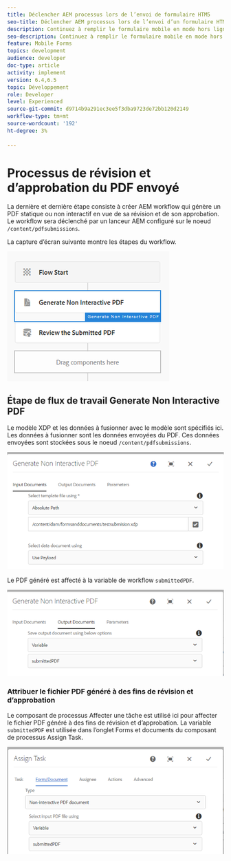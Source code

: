 ```yaml
---
title: Déclencher AEM processus lors de l’envoi de formulaire HTM5
seo-title: Déclencher AEM processus lors de l’envoi d’un formulaire HTML5
description: Continuez à remplir le formulaire mobile en mode hors ligne et envoyez le formulaire mobile pour déclencher AEM processus.
seo-description: Continuez à remplir le formulaire mobile en mode hors ligne et envoyez le formulaire mobile pour déclencher AEM processus.
feature: Mobile Forms
topics: development
audience: developer
doc-type: article
activity: implement
version: 6.4,6.5
topic: Développement
role: Developer
level: Experienced
source-git-commit: d9714b9a291ec3ee5f3dba9723de72bb120d2149
workflow-type: tm+mt
source-wordcount: '192'
ht-degree: 3%

---
```



# Processus de révision et d’approbation du PDF envoyé

La dernière et dernière étape consiste à créer AEM workflow qui génère un PDF statique ou non interactif en vue de sa révision et de son approbation. Le workflow sera déclenché par un lanceur AEM configuré sur le noeud `/content/pdfsubmissions`.

La capture d’écran suivante montre les étapes du workflow.

![flux de travail](assets/workflow.PNG)

## Étape de flux de travail Generate Non Interactive PDF

Le modèle XDP et les données à fusionner avec le modèle sont spécifiés ici. Les données à fusionner sont les données envoyées du PDF. Ces données envoyées sont stockées sous le noeud `/content/pdfsubmissions`.

![flux de travail](assets/generate-pdf1.PNG)

Le PDF généré est affecté à la variable de workflow `submittedPDF`.

![flux de travail](assets/generate-pdf2.PNG)

### Attribuer le fichier PDF généré à des fins de révision et d’approbation

Le composant de processus Affecter une tâche est utilisé ici pour affecter le fichier PDF généré à des fins de révision et d’approbation. La variable `submittedPDF` est utilisée dans l’onglet Forms et documents du composant de processus Assign Task.

![flux de travail](assets/assign-task.PNG)
